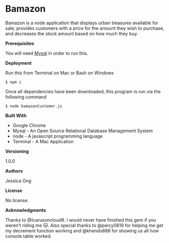 # Bamazon

Bamazon is a node application that displays urban treasures available for sale, provides customers with a price for the amount they wish to purchase, and decreases the stock amount based on how much they buy.

**Prerequisites**

You will need [Mysql](https://www.mysql.com/products/workbench/) in order to run this. 

**Deployment**

Run this from Terminal on Mac or Bash on Windows

`$ npm i`

Once all dependencies have been downloaded, this program is run via the following command

`$ node bamazonCustomer.js`

**Built With**

* Google Chrome
* Mysql - An Open Source Relational Database Management System 
* node - A javascript programming language
* Terminal - A Mac Application

**Versioning**

1.0.0

**Authors**

Jessica Ong

**License**

No license.

**Acknowledgments**

Thanks to @Icarusoncloud9. I would never have finished this gem if you weren't riding me :kissing_cat:. Also special thanks to @percy0819 for helping me get my decrement function working and @khendo888 for showing us all how console.table worked. 
